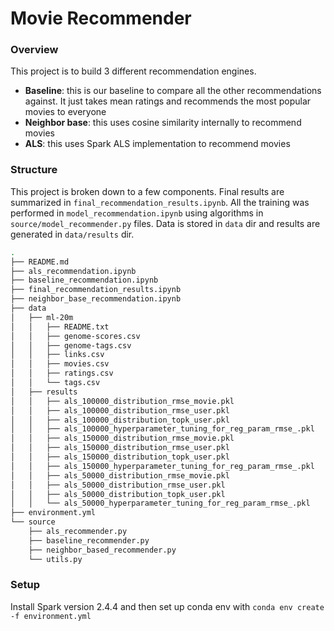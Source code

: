 # Movie Recommender

### Overview
This project is to build 3 different recommendation engines.
- **Baseline**: this is our baseline to compare all the other recommendations against. It just takes mean ratings and recommends the most popular movies to everyone
- **Neighbor base**: this uses cosine similarity internally to recommend movies
- **ALS**: this uses Spark ALS implementation to recommend movies


### Structure
This project is broken down to a few components. Final results are summarized in `final_recommendation_results.ipynb`.
All the training was performed in `model_recommendation.ipynb` using algorithms in `source/model_recommender.py` files.
Data is stored in `data` dir and results are generated in `data/results` dir.

```bash
.
├── README.md
├── als_recommendation.ipynb
├── baseline_recommendation.ipynb
├── final_recommendation_results.ipynb
├── neighbor_base_recommendation.ipynb
├── data
│   ├── ml-20m
│   │   ├── README.txt
│   │   ├── genome-scores.csv
│   │   ├── genome-tags.csv
│   │   ├── links.csv
│   │   ├── movies.csv
│   │   ├── ratings.csv
│   │   └── tags.csv
│   ├── results
│   │   ├── als_100000_distribution_rmse_movie.pkl
│   │   ├── als_100000_distribution_rmse_user.pkl
│   │   ├── als_100000_distribution_topk_user.pkl
│   │   ├── als_100000_hyperparameter_tuning_for_reg_param_rmse_.pkl
│   │   ├── als_150000_distribution_rmse_movie.pkl
│   │   ├── als_150000_distribution_rmse_user.pkl
│   │   ├── als_150000_distribution_topk_user.pkl
│   │   ├── als_150000_hyperparameter_tuning_for_reg_param_rmse_.pkl
│   │   ├── als_50000_distribution_rmse_movie.pkl
│   │   ├── als_50000_distribution_rmse_user.pkl
│   │   ├── als_50000_distribution_topk_user.pkl
│   │   └── als_50000_hyperparameter_tuning_for_reg_param_rmse_.pkl
├── environment.yml
└── source
    ├── als_recommender.py
    ├── baseline_recommender.py
    ├── neighbor_based_recommender.py
    └── utils.py
```

### Setup
Install Spark version 2.4.4 and then set up conda env with `conda env create -f environment.yml`
